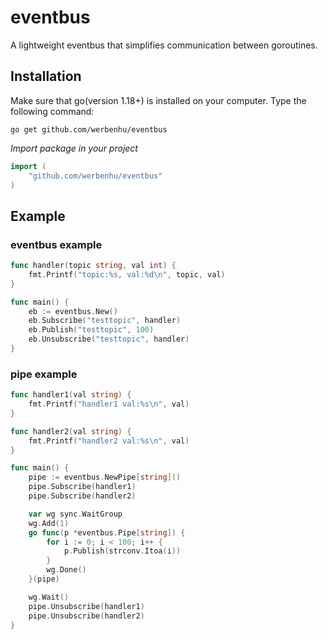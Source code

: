 # eventbus
A lightweight eventbus that simplifies communication between goroutines.


## Installation

Make sure that go(version 1.18+) is installed on your computer. 
Type the following command:

`go get github.com/werbenhu/eventbus`

*Import package in your project*
```go
import (
	"github.com/werbenhu/eventbus"
)
```

## Example

### eventbus example
```go
func handler(topic string, val int) {
	fmt.Printf("topic:%s, val:%d\n", topic, val)
}

func main() {
	eb := eventbus.New()
	eb.Subscribe("testtopic", handler)
	eb.Publish("testtopic", 100)
	eb.Unsubscribe("testtopic", handler)
}
```

### pipe example
```go
func handler1(val string) {
	fmt.Printf("handler1 val:%s\n", val)
}

func handler2(val string) {
	fmt.Printf("handler2 val:%s\n", val)
}

func main() {
	pipe := eventbus.NewPipe[string]()
	pipe.Subscribe(handler1)
	pipe.Subscribe(handler2)

	var wg sync.WaitGroup
	wg.Add(1)
	go func(p *eventbus.Pipe[string]) {
		for i := 0; i < 100; i++ {
			p.Publish(strconv.Itoa(i))
		}
		wg.Done()
	}(pipe)

	wg.Wait()
	pipe.Unsubscribe(handler1)
	pipe.Unsubscribe(handler2)
}
```